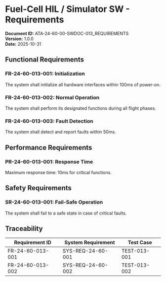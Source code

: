 # Fuel-Cell HIL / Simulator SW - Requirements

**Document ID:** ATA-24-60-00-SWDOC-013_REQUIREMENTS  
**Version:** 1.0.0  
**Date:** 2025-10-31

## Functional Requirements

### FR-24-60-013-001: Initialization
The system shall initialize all hardware interfaces within 100ms of power-on.

### FR-24-60-013-002: Normal Operation
The system shall perform its designated functions during all flight phases.

### FR-24-60-013-003: Fault Detection
The system shall detect and report faults within 50ms.

## Performance Requirements

### PR-24-60-013-001: Response Time
Maximum response time: 10ms for critical functions.

## Safety Requirements

### SR-24-60-013-001: Fail-Safe Operation
The system shall fail to a safe state in case of critical faults.

## Traceability

| Requirement ID | System Requirement | Test Case |
|----------------|-------------------|-----------|
| FR-24-60-013-001 | SYS-REQ-24-60-001 | TEST-013-001 |
| FR-24-60-013-002 | SYS-REQ-24-60-002 | TEST-013-002 |

